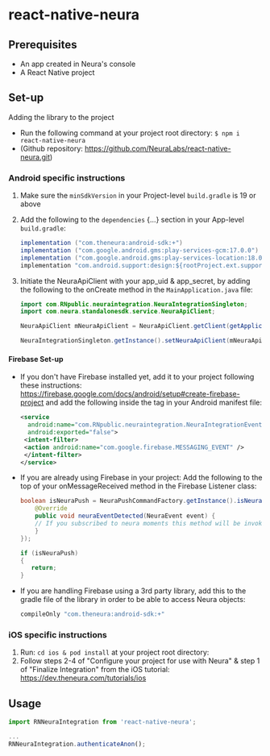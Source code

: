 
# react-native-neura

## Prerequisites

  * An app created in Neura's console
  * A React Native project

## Set-up

Adding the library to the project
  - Run the following command at your project root directory:
    `$ npm i react-native-neura`
  - (Github repository: https://github.com/NeuraLabs/react-native-neura.git)

### Android specific instructions

1. Make sure the `minSdkVersion` in your Project-level `build.gradle` is 19 or above
2. Add the following to the `dependencies` {...} section in your App-level `build.gradle`:

    ```java
    implementation ("com.theneura:android-sdk:+") 
    implementation ("com.google.android.gms:play-services-gcm:17.0.0") 
    implementation ("com.google.android.gms:play-services-location:18.0.0")
    implementation "com.android.support:design:${rootProject.ext.supportLibVersion}"
    ```

3. Initiate the NeuraApiClient with your app_uid & app_secret, by adding the following to the onCreate method in the `MainApplication.java` file:
    ```java
    import com.RNpublic.neuraintegration.NeuraIntegrationSingleton;
    import com.neura.standalonesdk.service.NeuraApiClient;
    ```

    ```java
    NeuraApiClient mNeuraApiClient = NeuraApiClient.getClient(getApplicationContext(), "<uid>", "<secret>");

    NeuraIntegrationSingleton.getInstance().setNeuraApiClient(mNeuraApiClient);
    ```

#### Firebase Set-up
  - If you don't have Firebase installed yet, add it to your project following these instructions: https://firebase.google.com/docs/android/setup#create-firebase-project
    and add the following inside the <application> tag in your Android manifest file:
    ```xml
    <service
      android:name="com.RNpublic.neuraintegration.NeuraIntegrationEventsService"
      android:exported="false">
     <intent-filter>
     <action android:name="com.google.firebase.MESSAGING_EVENT" />
     </intent-filter>
    </service>
    ```

  - If you are already using Firebase in your project:
    Add the following to the top of your onMessageReceived method in the Firebase Listener class:
 
     ```java
     boolean isNeuraPush = NeuraPushCommandFactory.getInstance().isNeuraPush(getApplicationContext(), message.getData(), new NeuraEventCallBack() {
         @Override
         public void neuraEventDetected(NeuraEvent event) {
         // If you subscribed to neura moments this method will be invoked
         }
     }); 

     if (isNeuraPush)
     {
        return;
     }
     ```

  - If you are handling Firebase using a 3rd party library, add this to the gradle file of the library in order to be able to access Neura objects:

    ```java 
    compileOnly "com.theneura:android-sdk:+" 
    ```
### iOS specific instructions
1. Run: `cd ios & pod install` at your project root directory:
2. Follow steps 2-4 of "Configure your project for use with Neura" & step 1 of "Finalize Integration" from the iOS tutorial: https://dev.theneura.com/tutorials/ios 


## Usage
```javascript
import RNNeuraIntegration from 'react-native-neura';

...
RNNeuraIntegration.authenticateAnon();
```



 

 


